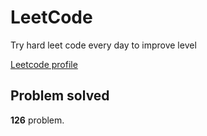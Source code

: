 # LeetCode

Try hard leet code every day to improve level

[ Leetcode profile ](https://leetcode.com/u/orgball2608/)

## Problem solved

**126** problem.
